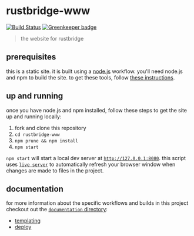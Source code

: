 # rustbridge-www
[![Build Status](https://travis-ci.org/rust-community/rustbridge-www.svg?branch=master)](https://travis-ci.org/rust-community/rustbridge-www)
[![Greenkeeper badge](https://badges.greenkeeper.io/rust-community/rustbridge-www.svg)](https://greenkeeper.io/)

> the website for rustbridge

## prerequisites

this is a static site. it is built using a [node.js] workflow. you'll need
node.js and npm to build the site. to get these tools, follow 
[these instructions].

[node.js]: https://nodejs.org
[these instructions]: https://www.npmjs.com/get-npm

## up and running

once you have node.js and npm installed, follow these steps to get the site
up and running locally:

1. fork and clone this repository
2. `cd rustbridge-www`
3. `npm prune && npm install`
4. `npm start`

`npm start` will start a local dev server at [`http://127.0.0.1:8080`].
this script uses [`live server`] to automatically refresh your browser
window when changes are made to files in the project.

[`http://127.0.0.1:8080`]: http://127.0.0.1:8080
[`live server`]: https://github.com/tapio/live-server

## documentation

for more information about the specific workflows and builds in this project
checkout out the [`documentation` directory]:

- [templating]
- [deploy]

[`documentation` directory]: https://github.com/ashleygwilliams/rustbridge-www/tree/master/docs
[templating]: https://github.com/ashleygwilliams/rustbridge-www/tree/master/docs/templating.md
[deploy]: https://github.com/ashleygwilliams/rustbridge-www/blob/master/docs/deploy.md
